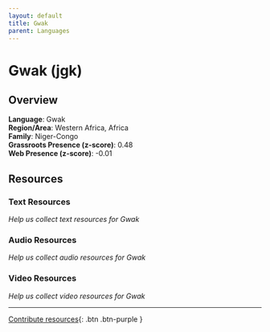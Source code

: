 ```yaml
---
layout: default
title: Gwak
parent: Languages
---
```


# Gwak (jgk)

## Overview

**Language**: Gwak  
**Region/Area**: Western Africa, Africa  
**Family**: Niger-Congo  
**Grassroots Presence (z-score)**: 0.48  
**Web Presence (z-score)**: -0.01  

## Resources

### Text Resources
*Help us collect text resources for Gwak*

### Audio Resources
*Help us collect audio resources for Gwak*

### Video Resources
*Help us collect video resources for Gwak*

---

[Contribute resources](https://forms.office.com/e/1SfLJx3u1r){: .btn .btn-purple }
